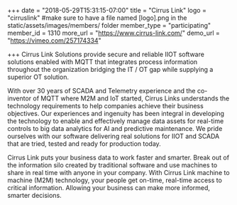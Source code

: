 +++
date = "2018-05-29T15:31:15-07:00"
title = "Cirrus Link"
logo = "cirruslink" #make sure to have a file named [logo].png in the static/assets/images/members/ folder
member_type = "participating"
member_id = 1310
more_url = "https://www.cirrus-link.com/"
demo_url = "https://vimeo.com/257174334"

+++
Cirrus Link Solutions provide secure and reliable IIOT software solutions enabled with MQTT that integrates process information throughout the organization bridging the IT / OT gap while supplying a superior OT solution.

With over 30 years of SCADA and Telemetry experience and the co-inventor of MQTT where M2M and IoT started, Cirrus Links understands the technology requirements to help companies achieve their business objectives. Our experiences and ingenuity has been integral in developing the technology to enable and effectively manage data assets for real-time controls to big data analytics for AI and predictive maintenance. We pride ourselves with our software delivering real solutions for IIOT and SCADA that are tried, tested and ready for production today.

Cirrus Link puts your business data to work faster and smarter. Break out of the information silo created by traditional software and use machines to share in real time with anyone in your company. With Cirrus Link machine to machine (M2M) technology, your people get on-time, real-time access to critical information. Allowing your business can make more informed, smarter decisions.